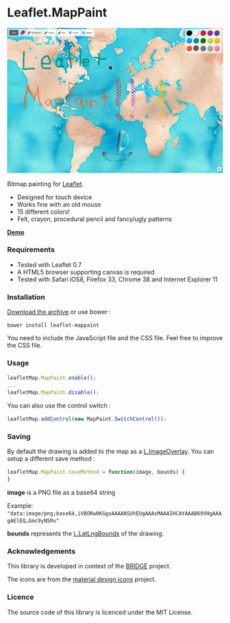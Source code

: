 Leaflet.MapPaint
================

![Leaflet.MapPaint demo image](demo.png)

Bitmap painting for [Leaflet](http://leafletjs.com).

 * Designed for touch device
  * Works fine with an old mouse
 * 15 different colors!
 * Felt, crayon, procedural pencil and fancy/ugly patterns

__[Demo](http://sintef-9012.github.io/Leaflet.MapPaint/)__

### Requirements

 * Tested with Leaflet 0.7
 * A HTML5 browser supporting canvas is required
  * Tested with Safari iOS8, Firefox 33, Chrome 38 and Internet Explorer 11

### Installation

[Download the archive](https://github.com/SINTEF-9012/MapPaint/archive/master.zip) or use bower :

```
bower install leaflet-mappaint
```

You need to include the JavaScript file and the CSS file. Feel free to improve the CSS file.

### Usage

```javascript
leafletMap.MapPaint.enable();
...
leafletMap.MapPaint.disable();
```

You can also use the control switch :
```javascript
leafletMap.addControl(new MapPaint.SwitchControl());
```

### Saving

By default the drawing is added to the map as a [L.ImageOverlay](http://leafletjs.com/reference.html#imageoverlay). You can setup a different save method :

```javascript
leafletMap.MapPaint.saveMethod = function(image, bounds) {
}
```
__image__ is a PNG file as a base64 string

Example: `"data:image/png;base64,iVBORw0KGgoAAAANSUhEUgAAAsMAAAIHCAYAAAB69VHgAAAgAElEQ…Gmc9yN5Rv"`

__bounds__ represents the [L.LatLngBounds](http://leafletjs.com/reference.html#latlngbounds) of the drawing.

### Acknowledgements

This library is developed in context of the [BRIDGE](http://www.bridgeproject.eu/en) project.

The icons are from the [material design icons](https://github.com/google/material-design-icons) project.

### Licence

The source code of this library is licenced under the MIT License.
